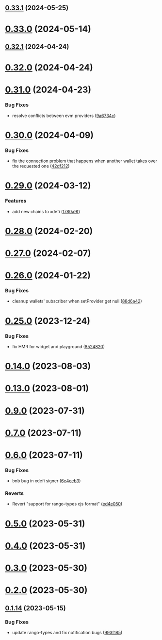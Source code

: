 ## [0.33.1](https://github.com/rango-exchange/rango-client/compare/provider-xdefi@0.33.0...provider-xdefi@0.33.1) (2024-05-25)



# [0.33.0](https://github.com/rango-exchange/rango-client/compare/provider-xdefi@0.32.1...provider-xdefi@0.33.0) (2024-05-14)



## [0.32.1](https://github.com/rango-exchange/rango-client/compare/provider-xdefi@0.32.0...provider-xdefi@0.32.1) (2024-04-24)



# [0.32.0](https://github.com/rango-exchange/rango-client/compare/provider-xdefi@0.31.0...provider-xdefi@0.32.0) (2024-04-24)



# [0.31.0](https://github.com/rango-exchange/rango-client/compare/provider-xdefi@0.30.0...provider-xdefi@0.31.0) (2024-04-23)


### Bug Fixes

* resolve conflicts between evm providers ([9a6734c](https://github.com/rango-exchange/rango-client/commit/9a6734cf1537bf0504cf9058d4d775313a9e8e80))



# [0.30.0](https://github.com/rango-exchange/rango-client/compare/provider-xdefi@0.29.0...provider-xdefi@0.30.0) (2024-04-09)


### Bug Fixes

* fix the connection problem that happens when another wallet takes over the requested one ([42df212](https://github.com/rango-exchange/rango-client/commit/42df2120aadd84c95045b0bf76844c19305fb59a))



# [0.29.0](https://github.com/rango-exchange/rango-client/compare/provider-xdefi@0.28.0...provider-xdefi@0.29.0) (2024-03-12)


### Features

* add new chains to xdefi ([f780a9f](https://github.com/rango-exchange/rango-client/commit/f780a9f5ad5b4d42b5ea63cfc382059963f5332e))



# [0.28.0](https://github.com/rango-exchange/rango-client/compare/provider-xdefi@0.27.0...provider-xdefi@0.28.0) (2024-02-20)



# [0.27.0](https://github.com/rango-exchange/rango-client/compare/provider-xdefi@0.26.0...provider-xdefi@0.27.0) (2024-02-07)



# [0.26.0](https://github.com/rango-exchange/rango-client/compare/provider-xdefi@0.25.0...provider-xdefi@0.26.0) (2024-01-22)


### Bug Fixes

* cleanup wallets' subscriber when setProvider get null ([88d6a42](https://github.com/rango-exchange/rango-client/commit/88d6a423c49b34b3d9ff567e22df36c3b009bb76))



# [0.25.0](https://github.com/rango-exchange/rango-client/compare/provider-xdefi@0.23.0...provider-xdefi@0.25.0) (2023-12-24)


### Bug Fixes

* fix HMR for widget and playground ([8524820](https://github.com/rango-exchange/rango-client/commit/8524820f10cf0b8921f3db0c4f620ff98daa4103))



# [0.14.0](https://github.com/rango-exchange/rango-client/compare/provider-xdefi@0.13.0...provider-xdefi@0.14.0) (2023-08-03)



# [0.13.0](https://github.com/rango-exchange/rango-client/compare/provider-xdefi@0.12.0...provider-xdefi@0.13.0) (2023-08-01)



# [0.9.0](https://github.com/rango-exchange/rango-client/compare/provider-xdefi@0.8.0...provider-xdefi@0.9.0) (2023-07-31)



# [0.7.0](https://github.com/rango-exchange/rango-client/compare/provider-xdefi@0.6.0...provider-xdefi@0.7.0) (2023-07-11)



# [0.6.0](https://github.com/rango-exchange/rango-client/compare/provider-xdefi@0.5.0...provider-xdefi@0.6.0) (2023-07-11)


### Bug Fixes

* bnb bug in xdefi signer ([6e4eeb3](https://github.com/rango-exchange/rango-client/commit/6e4eeb3006345d1e1f9a99c33803bee97f1af9db))


### Reverts

* Revert "support for rango-types cjs format" ([ed4e050](https://github.com/rango-exchange/rango-client/commit/ed4e050bfc0dcde7aeffa6b0d73b02080a5721eb))



# [0.5.0](https://github.com/rango-exchange/rango-client/compare/provider-xdefi@0.4.0...provider-xdefi@0.5.0) (2023-05-31)



# [0.4.0](https://github.com/rango-exchange/rango-client/compare/provider-xdefi@0.3.0...provider-xdefi@0.4.0) (2023-05-31)



# [0.3.0](https://github.com/rango-exchange/rango-client/compare/provider-xdefi@0.2.0...provider-xdefi@0.3.0) (2023-05-30)



# [0.2.0](https://github.com/rango-exchange/rango-client/compare/provider-xdefi@0.1.15...provider-xdefi@0.2.0) (2023-05-30)



## [0.1.14](https://github.com/rango-exchange/rango-client/compare/provider-xdefi@0.1.13...provider-xdefi@0.1.14) (2023-05-15)


### Bug Fixes

* update rango-types and fix notification bugs ([993f185](https://github.com/rango-exchange/rango-client/commit/993f185e0b8c5e5e15a2c65ba2d85d1f9c8daa90))



